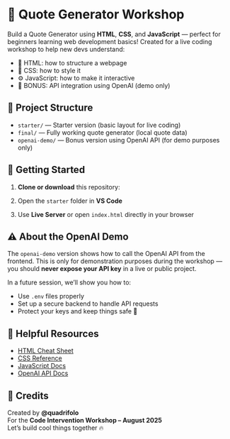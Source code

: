 # 🔮 Quote Generator Workshop

Build a Quote Generator using **HTML**, **CSS**, and **JavaScript** — perfect for beginners learning web development basics! Created for a live coding workshop to help new devs understand:

- 🧱 HTML: how to structure a webpage  
- 🎨 CSS: how to style it  
- ⚙️ JavaScript: how to make it interactive  
- 🔌 BONUS: API integration using OpenAI (demo only)

## 📁 Project Structure

- `starter/` — Starter version (basic layout for live coding)
- `final/` — Fully working quote generator (local quote data)
- `openai-demo/` — Bonus version using OpenAI API (for demo purposes only)



## 🚀 Getting Started

1. **Clone or download** this repository:


2. Open the `starter` folder in **VS Code**  
3. Use **Live Server** or open `index.html` directly in your browser

## ⚠️ About the OpenAI Demo

The `openai-demo` version shows how to call the OpenAI API from the frontend. This is only for demonstration purposes during the workshop — you should **never expose your API key** in a live or public project.

In a future session, we’ll show you how to:
- Use `.env` files properly
- Set up a secure backend to handle API requests
- Protect your keys and keep things safe 🔐

## 🧠 Helpful Resources

- [HTML Cheat Sheet](https://developer.mozilla.org/en-US/docs/Web/HTML)
- [CSS Reference](https://developer.mozilla.org/en-US/docs/Web/CSS)
- [JavaScript Docs](https://developer.mozilla.org/en-US/docs/Web/JavaScript)
- [OpenAI API Docs](https://platform.openai.com/docs)

## 🙌 Credits

Created by **@quadrifolo**  
For the **Code Intervention Workshop – August 2025**  
Let’s build cool things together 🔥
